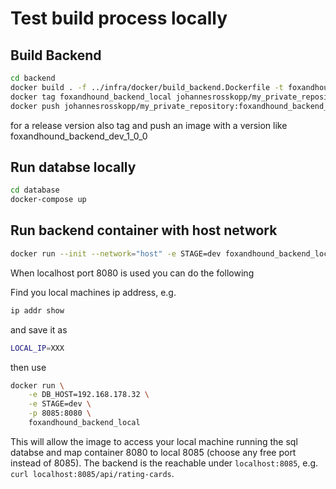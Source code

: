 # Test build process locally

## Build Backend

```bash
cd backend
docker build . -f ../infra/docker/build_backend.Dockerfile -t foxandhound_backend_local
docker tag foxandhound_backend_local johannesrosskopp/my_private_repository:foxandhound_backend_dev_latest
docker push johannesrosskopp/my_private_repository:foxandhound_backend_dev_latest
```

for a release version also tag and push an image with a version like foxandhound_backend_dev_1_0_0

## Run databse locally

```bash
cd database
docker-compose up
```

## Run backend container with host network

```bash
docker run --init --network="host" -e STAGE=dev foxandhound_backend_local
```

When localhost port 8080 is used you can do the following

Find you local machines ip address, e.g. 

```bash
ip addr show
``` 

and save it as 

```bash
LOCAL_IP=XXX
```

then use

```bash
docker run \
    -e DB_HOST=192.168.178.32 \
    -e STAGE=dev \
    -p 8085:8080 \
    foxandhound_backend_local
```

This will allow the image to access your local machine running the sql databse and map container 8080 to local 8085 (choose any free port instead of 8085).
The backend is the reachable under `localhost:8085`, e.g. `curl localhost:8085/api/rating-cards`.